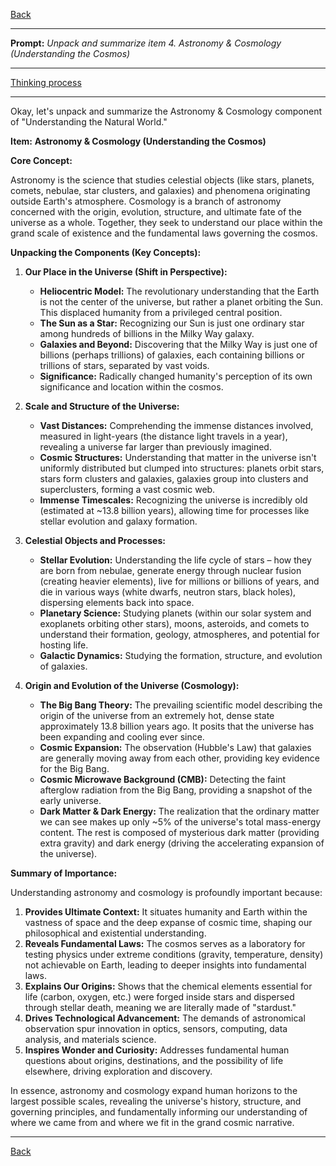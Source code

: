 [Back](../README.md)

---

**Prompt:** *Unpack and summarize item 4. Astronomy & Cosmology (Understanding the Cosmos)*

---

[Thinking process](thoughts.md)

---

Okay, let's unpack and summarize the Astronomy & Cosmology component of "Understanding the Natural World."

**Item:** **Astronomy & Cosmology (Understanding the Cosmos)**

**Core Concept:**

Astronomy is the science that studies celestial objects (like stars, planets, comets, nebulae, star clusters, and galaxies) and phenomena originating outside Earth's atmosphere. Cosmology is a branch of astronomy concerned with the origin, evolution, structure, and ultimate fate of the universe as a whole. Together, they seek to understand our place within the grand scale of existence and the fundamental laws governing the cosmos.

**Unpacking the Components (Key Concepts):**

1.  **Our Place in the Universe (Shift in Perspective):**
    *   **Heliocentric Model:** The revolutionary understanding that the Earth is not the center of the universe, but rather a planet orbiting the Sun. This displaced humanity from a privileged central position.
    *   **The Sun as a Star:** Recognizing our Sun is just one ordinary star among hundreds of billions in the Milky Way galaxy.
    *   **Galaxies and Beyond:** Discovering that the Milky Way is just one of billions (perhaps trillions) of galaxies, each containing billions or trillions of stars, separated by vast voids.
    *   **Significance:** Radically changed humanity's perception of its own significance and location within the cosmos.

2.  **Scale and Structure of the Universe:**
    *   **Vast Distances:** Comprehending the immense distances involved, measured in light-years (the distance light travels in a year), revealing a universe far larger than previously imagined.
    *   **Cosmic Structures:** Understanding that matter in the universe isn't uniformly distributed but clumped into structures: planets orbit stars, stars form clusters and galaxies, galaxies group into clusters and superclusters, forming a vast cosmic web.
    *   **Immense Timescales:** Recognizing the universe is incredibly old (estimated at ~13.8 billion years), allowing time for processes like stellar evolution and galaxy formation.

3.  **Celestial Objects and Processes:**
    *   **Stellar Evolution:** Understanding the life cycle of stars – how they are born from nebulae, generate energy through nuclear fusion (creating heavier elements), live for millions or billions of years, and die in various ways (white dwarfs, neutron stars, black holes), dispersing elements back into space.
    *   **Planetary Science:** Studying planets (within our solar system and exoplanets orbiting other stars), moons, asteroids, and comets to understand their formation, geology, atmospheres, and potential for hosting life.
    *   **Galactic Dynamics:** Studying the formation, structure, and evolution of galaxies.

4.  **Origin and Evolution of the Universe (Cosmology):**
    *   **The Big Bang Theory:** The prevailing scientific model describing the origin of the universe from an extremely hot, dense state approximately 13.8 billion years ago. It posits that the universe has been expanding and cooling ever since.
    *   **Cosmic Expansion:** The observation (Hubble's Law) that galaxies are generally moving away from each other, providing key evidence for the Big Bang.
    *   **Cosmic Microwave Background (CMB):** Detecting the faint afterglow radiation from the Big Bang, providing a snapshot of the early universe.
    *   **Dark Matter & Dark Energy:** The realization that the ordinary matter we can see makes up only ~5% of the universe's total mass-energy content. The rest is composed of mysterious dark matter (providing extra gravity) and dark energy (driving the accelerating expansion of the universe).

**Summary of Importance:**

Understanding astronomy and cosmology is profoundly important because:

1.  **Provides Ultimate Context:** It situates humanity and Earth within the vastness of space and the deep expanse of cosmic time, shaping our philosophical and existential understanding.
2.  **Reveals Fundamental Laws:** The cosmos serves as a laboratory for testing physics under extreme conditions (gravity, temperature, density) not achievable on Earth, leading to deeper insights into fundamental laws.
3.  **Explains Our Origins:** Shows that the chemical elements essential for life (carbon, oxygen, etc.) were forged inside stars and dispersed through stellar death, meaning we are literally made of "stardust."
4.  **Drives Technological Advancement:** The demands of astronomical observation spur innovation in optics, sensors, computing, data analysis, and materials science.
5.  **Inspires Wonder and Curiosity:** Addresses fundamental human questions about origins, destinations, and the possibility of life elsewhere, driving exploration and discovery.

In essence, astronomy and cosmology expand human horizons to the largest possible scales, revealing the universe's history, structure, and governing principles, and fundamentally informing our understanding of where we came from and where we fit in the grand cosmic narrative.

---

[Back](../README.md)
